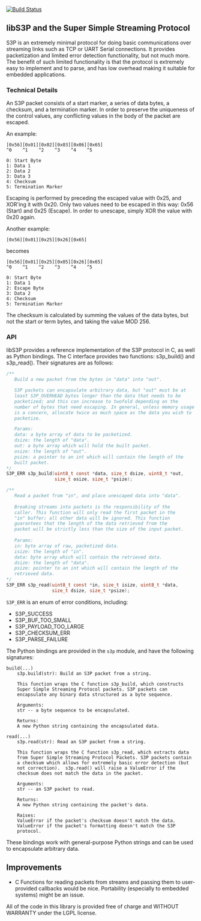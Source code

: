 [![Build Status](https://secure.travis-ci.org/nickpascucci/S3P.png)](http://travis-ci.org/nickpascucci/S3P)

## libS3P and the Super Simple Streaming Protocol ##

S3P is an extremely minimal protocol for doing basic communications
over streaming links such as TCP or UART Serial connections. It
provides packetization and limited error detection functionality, but
not much more. The benefit of such limited functionality is that the
protocol is extremely easy to implement and to parse, and has low
overhead making it suitable for embedded applications.

### Technical Details ###

An S3P packet consists of a start marker, a series of data bytes, a
checksum, and a termination marker. In order to preserve the
uniqueness of the control values, any conflicting values in the body
of the packet are escaped.

An example:

    [0x56][0x01][0x02][0x03][0x06][0x65]
    ^0    ^1    ^2    ^3    ^4    ^5
    
    0: Start Byte
    1: Data 1
    2: Data 2
    3: Data 3
    4: Checksum
    5: Termination Marker

Escaping is performed by preceding the escaped value with 0x25, and
XOR'ing it with 0x20. Only two values need to be escaped in this way:
0x56 (Start) and 0x25 (Escape). In order to unescape, simply XOR the
value with 0x20 again.

Another example:

    [0x56][0x01][0x25][0x26][0x65]

becomes

    [0x56][0x01][0x25][0x05][0x26][0x65]
    ^0    ^1    ^2    ^3    ^4    ^5

    0: Start Byte
    1: Data 1
    2: Escape Byte
    3: Data 2
    4: Checksum
    5: Termination Marker

The checksum is calculated by summing the values of the data bytes,
but not the start or term bytes, and taking the value MOD 256.

### API ###

libS3P provides a reference implementation of the S3P protocol in C,
as well as Python bindings. The C interface provides two functions:
s3p\_build() and s3p\_read(). Their signatures are as follows:

```c
/**
   Build a new packet from the bytes in "data" into "out".

   S3P packets can encapsulate arbitrary data, but "out" must be at
   least S3P_OVERHEAD bytes longer than the data that needs to be
   packetized; and this can increase to twofold depending on the
   number of bytes that need escaping. In general, unless memory usage
   is a concern, allocate twice as much space as the data you wish to
   packetize.

   Params:
   data: a byte array of data to be packetized.
   dsize: the length of "data".
   out: a byte array which will hold the built packet.
   osize: the length of "out".
   psize: a pointer to an int which will contain the length of the
   built packet.
*/
S3P_ERR s3p_build(uint8_t const *data, size_t dsize, uint8_t *out, 
                  size_t osize, size_t *psize);

/**
   Read a packet from "in", and place unescaped data into "data".
    
   Breaking streams into packets is the responsibility of the
   caller. This function will only read the first packet in the
   "in" buffer; all other data will be ignored. This function
   guarantees that the length of the data retrieved from the
   packet will be strictly less than the size of the input packet.
      
   Params:
   in: byte array of raw, packetized data.
   isize: the length of "in".
   data: byte array which will contain the retrieved data.
   dsize: the length of "data".
   psize: pointer to an int which will contain the length of the
   retrieved data.
*/
S3P_ERR s3p_read(uint8_t const *in, size_t isize, uint8_t *data, 
                 size_t dsize, size_t *psize);
```

`S3P_ERR` is an enum of error conditions, including:

+ S3P\_SUCCESS
+ S3P\_BUF\_TOO\_SMALL
+ S3P\_PAYLOAD\_TOO\_LARGE
+ S3P\_CHECKSUM\_ERR
+ S3P\_PARSE\_FAILURE

The Python bindings are provided in the `s3p` module, and have the
following signatures:

```
build(...)
    s3p.build(str): Build an S3P packet from a string.
    
    This function wraps the C function s3p_build, which constructs
    Super Simple Streaming Protocol packets. S3P packets can
    encapsulate any binary data structured as a byte sequence.
    
    Arguments:
    str -- a byte sequence to be encapsulated.
    
    Returns:
    A new Python string containing the encapsulated data.
    
read(...)
    s3p.read(str): Read an S3P packet from a string.
    
    This function wraps the C function s3p_read, which extracts data
    from Super Simple Streaming Protocol Packets. S3P packets contain
    a checksum which allows for extremely basic error detection (but
    not correction).  s3p.read() will raise a ValueError if the
    checksum does not match the data in the packet.
    
    Arguments:
    str -- an S3P packet to read.
    
    Returns:
    A new Python string containing the packet's data.
    
    Raises:
    ValueError if the packet's checksum doesn't match the data.
    ValueError if the packet's formatting doesn't match the S3P 
    protocol.
```

These bindings work with general-purpose Python strings and can be
used to encapsulate arbitrary data.

## Improvements

+ C Functions for reading packets from streams and passing them to
user-provided callbacks would be nice. Portability (especially to
embedded systems) might be an issue.

All of the code in this library is provided free of charge and WITHOUT
WARRANTY under the LGPL license.
